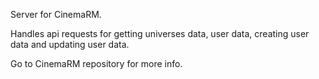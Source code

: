 Server for CinemaRM. 

Handles api requests for getting universes data, user data, creating user data and updating user data.

Go to CinemaRM repository for more info.
